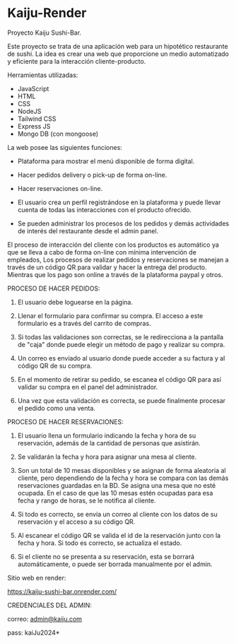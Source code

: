 # Kaiju-Render
Proyecto Kaiju Sushi-Bar.

Este proyecto se trata de una aplicación web para un hipotético restaurante de sushi.
La idea es crear una web que proporcione un medio automatizado y eficiente para la interacción cliente-producto.

Herramientas utilizadas:

- JavaScript
- HTML
- CSS
- NodeJS
- Tailwind CSS
- Express JS
- Mongo DB (con mongoose)


La web posee las siguientes funciones:


- Plataforma para mostrar el menú disponible de forma digital.

- Hacer pedidos delivery o pick-up de forma on-line.

- Hacer reservaciones on-line.

- El usuario crea un perfil registrándose en la plataforma y puede llevar cuenta de todas las interacciones con el producto ofrecido.

- Se pueden administrar los procesos de los pedidos y demás actividades de interés del restaurante desde el admin panel.



El proceso de interacción del cliente con los productos es automático ya que se lleva a cabo de forma on-line con mínima intervención de empleados, Los procesos de realizar pedidos y reservaciones se manejan a través de un código QR para validar y hacer la entrega del producto. Mientras que los pago son online a través de la plataforma paypal y otros.



PROCESO DE HACER PEDIDOS:

1. El usuario debe loguearse en la página.

2. Llenar el formulario para confirmar su compra. El acceso a este formulario es a través del carrito de compras.

3. Si todas las validaciones son correctas, se le redirecciona a la pantalla de "caja" donde puede elegir un método de pago y realizar su compra.

4. Un correo es enviado al usuario donde puede acceder a su factura y al código QR de su compra.

5. En el momento de retirar su pedido, se escanea el código QR para así validar su compra en el panel del administrador.

6. Una vez que esta validación es correcta, se puede finalmente procesar el pedido como una venta.




PROCESO DE HACER RESERVACIONES:

1. El usuario llena un formulario indicando la fecha y hora de su reservación, además de la cantidad de personas que asistirán.

2. Se validarán la fecha y hora para asignar una mesa al cliente.

3. Son un total de 10 mesas disponibles y se asignan de forma aleatoria al cliente, pero dependiendo de la fecha y hora se compara con las demás reservaciones guardadas en la BD. Se asigna una mesa que no esté ocupada. En el caso de que las 10 mesas estén ocupadas para esa fecha y rango de horas, se le notifica al cliente.

4. Si todo es correcto, se envía un correo al cliente con los datos de su reservación y el acceso a su código QR.

5. Al escanear el código QR se valida el id de la reservación junto con la fecha y hora. Si todo es correcto, se actualiza el estado.

6. Si el cliente no se presenta a su reservación, esta se borrará automáticamente, o puede ser borrada manualmente por el admin.


Sitio web en render:

https://kaiju-sushi-bar.onrender.com/


CREDENCIALES DEL ADMIN:

correo: admin@kaiju.com

pass: kaiJu2024*

